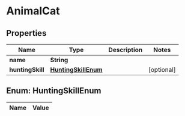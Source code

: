 
# AnimalCat

## Properties
Name | Type | Description | Notes
------------ | ------------- | ------------- | -------------
**name** | **String** |  | 
**huntingSkill** | [**HuntingSkillEnum**](#HuntingSkillEnum) |  |  [optional]


<a name="HuntingSkillEnum"></a>
## Enum: HuntingSkillEnum
Name | Value
---- | -----



